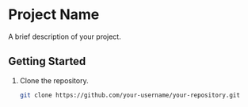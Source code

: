 # Project Name

A brief description of your project.

## Getting Started

1. Clone the repository.

   ```bash
   git clone https://github.com/your-username/your-repository.git

